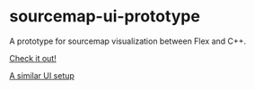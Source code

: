 # sourcemap-ui-prototype

A prototype for sourcemap visualization between Flex and C++.

[Check it out!](https://rowlandztangram.github.io/sourcemap-ui-prototype/)

[A similar UI setup](https://sokra.github.io/source-map-visualization/)